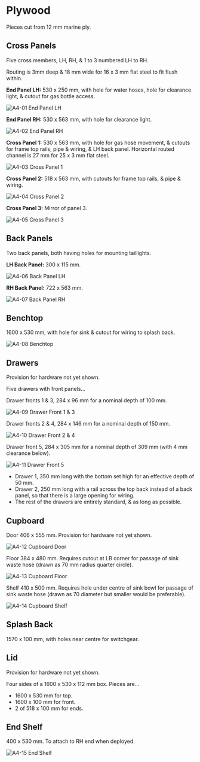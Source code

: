 # Plywood

Pieces cut from 12 mm marine ply.

## Cross Panels

Five cross members, LH, RH, & 1 to 3 numbered LH to RH.

Routing is 3mm deep & 18 mm wide for 16 x 3 mm flat steel to fit flush within.

**End Panel LH:** 530 x 250 mm, with hole for water hoses, hole for clearance light, & cutout for gas bottle access.

![A4-01 End Panel LH](Plywood/A4-01-End-Panel-LH.png)

**End Panel RH:** 530 x 563 mm, with hole for clearance light.

![A4-02 End Panel RH](Plywood/A4-02-End-Panel-RH.png)

**Cross Panel 1:** 530 x 563 mm, with hole for gas hose movement, & cutouts for frame top rails, pipe & wiring, & LH back panel. Horizontal routed channel is 27 mm for 25 x 3 mm flat steel.

![A4-03 Cross Panel 1](Plywood/A4-03-Cross-Panel-1.png)

**Cross Panel 2:** 518 x 563 mm, with cutouts for frame top rails, & pipe & wiring.

![A4-04 Cross Panel 2](Plywood/A4-04-Cross-Panel-2.png)

**Cross Panel 3:** Mirror of panel 3.

![A4-05 Cross Panel 3](Plywood/A4-05-Cross-Panel-3.png)

## Back Panels

Two back panels, both having holes for mounting taillights.

**LH Back Panel:** 300 x 115 mm.

![A4-06 Back Panel LH](Plywood/A4-06-Back-Panel-LH.png)

**RH Back Panel:** 722 x 563 mm.

![A4-07 Back Panel RH](Plywood/A4-07-Back-Panel-RH.png)

## Benchtop

1600 x 530 mm, with hole for sink & cutout for wiring to splash back.

![A4-08 Benchtop](Plywood/A4-08-Benchtop.png)

## Drawers

Provision for hardware not yet shown.

Five drawers with front panels…

Drawer fronts 1 & 3, 284 x 96 mm for a nominal depth of 100 mm.

![A4-09 Drawer Front 1 & 3](Plywood/A4-09-Drawer-Front-1-3.png)

Drawer fronts 2 & 4, 284 x 146 mm for a nominal depth of 150 mm.

![A4-10 Drawer Front 2 & 4](Plywood/A4-10-Drawer-Front-2-4.png)

Drawer front 5, 284 x 305 mm for a nominal depth of 309 mm (with 4 mm clearance below).

![A4-11 Drawer Front 5](Plywood/A4-11-Drawer-Front-5.png)

* Drawer 1, 350 mm long with the bottom set high for an effective depth of 50 mm.
* Drawer 2, 250 mm long with a rail across the top back instead of a back panel, so that there is a large opening for wiring.
* The rest of the drawers are entirely standard, & as long as possible.

## Cupboard

Door 406 x 555 mm. Provision for hardware not yet shown.

![A4-12 Cupboard Door](Plywood/A4-12-Cupboard-Door.png)

Floor 384 x 480 mm. Requires cutout at LB corner for passage of sink waste hose (drawn as 70 mm radius quarter circle).

![A4-13 Cupboard Floor](Plywood/A4-13-Cupboard-Floor.png)

Shelf 410 x 500 mm. Requires hole under centre of sink bowl for passage of sink waste hose (drawn as 70 diameter but smaller would be preferable).

![A4-14 Cupboard Shelf](Plywood/A4-14-Cupboard-Shelf.png)

## Splash Back

1570 x 100 mm, with holes near centre for switchgear.

## Lid

Provision for hardware not yet shown.

Four sides of a 1600 x 530 x 112 mm box.
Pieces are…

* 1600 x 530 mm for top.
* 1600 x 100 mm for front.
* 2 of 518 x 100 mm for ends.

## End Shelf

400 x 530 mm. To attach to RH end when deployed.

![A4-15 End Shelf](Plywood/A4-15-End-Shelf.png)
